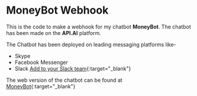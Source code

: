 MoneyBot Webhook
================

This is the code to make a webhook for my chatbot **MoneyBot**. The chatbot has been made on the **API.AI** platform.

The Chatbot has been deployed on leading messaging platforms like-
* Skype
* Facebook Messenger
* Slack  [Add to your Slack team](https://slack.com/oauth/authorize?&client_id=193291507011.192798487617&scope=bot "Slack team"){:target="_blank"}

The web version of the chatbot can be found at [MoneyBot](https://bot.api.ai/0ba0f2ae-ab35-4cdf-a55e-54b1991c7b54 "MoneyBot"){:target="_blank"}
